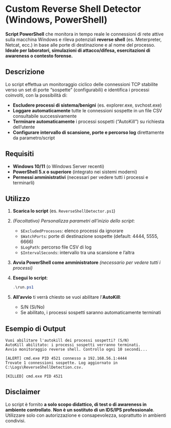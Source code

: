 # Custom Reverse Shell Detector (Windows, PowerShell)
**Script PowerShell** che monitora in tempo reale le connessioni di rete attive sulla macchina Windows e rileva potenziali **reverse shell** (es. Meterpreter, Netcat, ecc.) in base alle porte di destinazione e al nome del processo.
**Ideale per laboratori, simulazioni di attacco/difesa, esercitazioni di awareness o contesto forense.**

## Descrizione
Lo script effettua un monitoraggio ciclico delle connessioni TCP stabilite verso un set di porte “sospette” (configurabili) e identifica i processi coinvolti, con la possibilità di:

* **Escludere processi di sistema/benigni** (es. explorer.exe, svchost.exe)
* **Loggare automaticamente** tutte le connessioni sospette in un file CSV consultabile successivamente
* **Terminare automaticamente** i processi sospetti (“AutoKill”) su richiesta dell’utente
* **Configurare intervallo di scansione, porte e percorso log** direttamente da parametro/script

## Requisiti

* **Windows 10/11** (o Windows Server recenti)
* **PowerShell 5.x o superiore** (integrato nei sistemi moderni)
* **Permessi amministrativi** (necessari per vedere tutti i processi e terminarli)

## Utilizzo

1. **Scarica lo script** (es. `ReverseShellDetector.ps1`)
2. *(Facoltativo) Personalizza parametri all’inizio dello script*:

   * `$ExcludedProcesses`: elenco processi da ignorare
   * `$WatchPorts`: porte di destinazione sospette (default: 4444, 5555, 6666)
   * `$LogPath`: percorso file CSV di log
   * `$IntervalSeconds`: intervallo tra una scansione e l’altra
3. **Avvia PowerShell come amministratore** *(necessario per vedere tutti i processi)*
4. **Esegui lo script**:

   ```powershell
   .\run.ps1
   ```
5. **All’avvio** ti verrà chiesto se vuoi abilitare l’**AutoKill**:

   * S/N (Sì/No)
   * Se abilitato, i processi sospetti saranno automaticamente terminati

## Esempio di Output

```
Vuoi abilitare l'autokill dei processi sospetti? (S/N)
AutoKill abilitato: i processi sospetti verranno terminati.
Avvio monitoraggio reverse shell. Controllo ogni 10 secondi...

[ALERT] cmd.exe PID 4521 connesso a 192.168.56.1:4444
Trovate 1 connessioni sospette. Log aggiornato in C:\Logs\ReverseShellDetection.csv.

[KILLED] cmd.exe PID 4521
```

## Disclaimer

Lo script è fornito **a solo scopo didattico, di test o di awareness in ambiente controllato**.
**Non è un sostituto di un IDS/IPS professionale**.
Utilizzare solo con autorizzazione e consapevolezza, soprattutto in ambienti condivisi.
